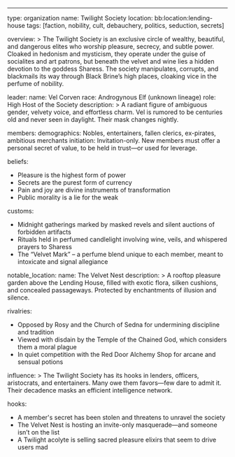 ---
type: organization
name: Twilight Society
location: bb:location:lending-house
tags: [faction, nobility, cult, debauchery, politics, seduction, secrets]

overview: >
  The Twilight Society is an exclusive circle of wealthy, beautiful, and dangerous elites who worship pleasure, secrecy, and subtle power. Cloaked in hedonism and mysticism, they operate under the guise of socialites and art patrons, but beneath the velvet and wine lies a hidden devotion to the goddess Sharess. The society manipulates, corrupts, and blackmails its way through Black Brine’s high places, cloaking vice in the perfume of nobility.

leader:
  name: Vel Corven
  race: Androgynous Elf (unknown lineage)
  role: High Host of the Society
  description: >
    A radiant figure of ambiguous gender, velvety voice, and effortless charm. Vel is rumored to be centuries old and never seen in daylight. Their mask changes nightly.

members:
  demographics: Nobles, entertainers, fallen clerics, ex-pirates, ambitious merchants
  initiation: Invitation-only. New members must offer a personal secret of value, to be held in trust—or used for leverage.

beliefs:
  - Pleasure is the highest form of power
  - Secrets are the purest form of currency
  - Pain and joy are divine instruments of transformation
  - Public morality is a lie for the weak

customs:
  - Midnight gatherings marked by masked revels and silent auctions of forbidden artifacts
  - Rituals held in perfumed candlelight involving wine, veils, and whispered prayers to Sharess
  - The “Velvet Mark” – a perfume blend unique to each member, meant to intoxicate and signal allegiance

notable_location:
  name: The Velvet Nest
  description: >
    A rooftop pleasure garden above the Lending House, filled with exotic flora, silken cushions, and concealed passageways. Protected by enchantments of illusion and silence.

rivalries:
  - Opposed by Rosy and the Church of Sedna for undermining discipline and tradition
  - Viewed with disdain by the Temple of the Chained God, which considers them a moral plague
  - In quiet competition with the Red Door Alchemy Shop for arcane and sensual potions

influence: >
  The Twilight Society has its hooks in lenders, officers, aristocrats, and entertainers. Many owe them favors—few dare to admit it. Their decadence masks an efficient intelligence network.

hooks:
  - A member's secret has been stolen and threatens to unravel the society
  - The Velvet Nest is hosting an invite-only masquerade—and someone isn’t on the list
  - A Twilight acolyte is selling sacred pleasure elixirs that seem to drive users mad
